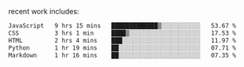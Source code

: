 
<!--<img width="1415" height="100" alt="blu" src="https://github.com/rdsilva01/rdsilva01/assets/101207588/deb060e5-d035-4f09-b511-e3f50605b207">-->

<!-- \> Enthusiastic about developing and building solutions <br>
\> Computer Science and Engineering @ UBI -->

<!-- <a href="https://www.rodrigosilva.live/">personal website</a> 🏁 -->

<!-- ![](https://komarev.com/ghpvc/?username=rdsilva01) -->

recent work includes:
<!--START_SECTION:waka-->

```txt
JavaScript   9 hrs 15 mins   █████████████▒░░░░░░░░░░░   53.67 %
CSS          3 hrs 1 min     ████▒░░░░░░░░░░░░░░░░░░░░   17.53 %
HTML         2 hrs 4 mins    ███░░░░░░░░░░░░░░░░░░░░░░   11.97 %
Python       1 hr 19 mins    ██░░░░░░░░░░░░░░░░░░░░░░░   07.71 %
Markdown     1 hr 16 mins    ██░░░░░░░░░░░░░░░░░░░░░░░   07.35 %
```

<!--END_SECTION:waka-->

